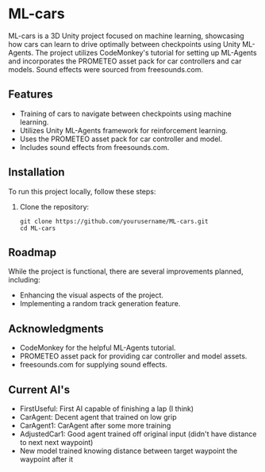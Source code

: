 # ML-cars

ML-cars is a 3D Unity project focused on machine learning, showcasing how cars can learn to drive optimally between checkpoints using Unity ML-Agents. The project utilizes CodeMonkey's tutorial for setting up ML-Agents and incorporates the PROMETEO asset pack for car controllers and car models. Sound effects were sourced from freesounds.com.

## Features

- Training of cars to navigate between checkpoints using machine learning.
- Utilizes Unity ML-Agents framework for reinforcement learning.
- Uses the PROMETEO asset pack for car controller and model.
- Includes sound effects from freesounds.com.

## Installation

To run this project locally, follow these steps:

1. Clone the repository:

   ```
   git clone https://github.com/yourusername/ML-cars.git
   cd ML-cars
   ```

## Roadmap

While the project is functional, there are several improvements planned, including:

- Enhancing the visual aspects of the project.
- Implementing a random track generation feature.

## Acknowledgments
- CodeMonkey for the helpful ML-Agents tutorial.
- PROMETEO asset pack for providing car controller and model assets.
- freesounds.com for supplying sound effects.

## Current AI's
- FirstUseful: First AI capable of finishing a lap (I think)
- CarAgent: Decent agent that trained on low grip
- CarAgent1: CarAgent after some more training
- AdjustedCar1: Good agent trained off original input (didn't have distance to next next waypoint)
-  New model trained knowing distance between target waypoint the waypoint after it
